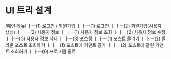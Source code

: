# UI 트리 설계
[메인 메뉴]
ㅏㅡ(1) 로그인 / 회원가입
ㅣ  ㅏㅡ(1) 로그인
ㅣ  ㅏㅡ(2) 회원가입(사용자 생성)
ㅣ
ㅏㅡ(2) 사용자 정보
ㅣ  ㅏㅡ(1) 사용자 정보 조회
ㅣ  ㅏㅡ(2) 사용자 정보 수정
ㅣ  ㅏㅡ(3) 사용자 정보 삭제
ㅣ
ㅏㅡ(3) 포스팅
ㅣ  ㅏㅡ(1) 포스트 올리기
ㅣ  ㅏㅡ(2) 올라온 포스트 조회하기
ㅣ       ㅏㅡ(1) 포스트에 커맨트 달기
ㅣ       ㅏㅡ(2) 포스트에 달린 커맨트 조회하기
ㅣ
ㅏㅡ(0) 프로그램 종료

